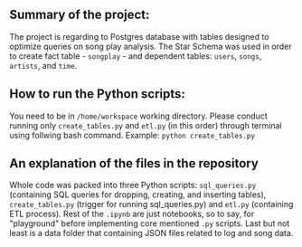 ## Summary of the project:
The project is regarding to Postgres database with tables designed to optimize queries on song play analysis. The Star Schema was used in order to create fact table - `songplay` - and dependent tables: `users`, `songs`, `artists`, and `time`.

## How to run the Python scripts:
You need to be in `/home/workspace` working directory. Please conduct running only `create_tables.py` and `etl.py` (in this order) through terminal using follwing bash command.
Example: `python create_tables.py`

## An explanation of the files in the repository
Whole code was packed into three Python scripts: `sql_queries.py` (containing SQL queries for dropping, creating, and inserting tables), `create_tables.py` (trigger for running sql_queries.py) and `etl.py` (containing ETL process). Rest of the `.ipynb` are just notebooks, so to say, for "playground" before implementing core mentioned `.py` scripts. Last but not least is a data folder that containing JSON files related to log and song data.
